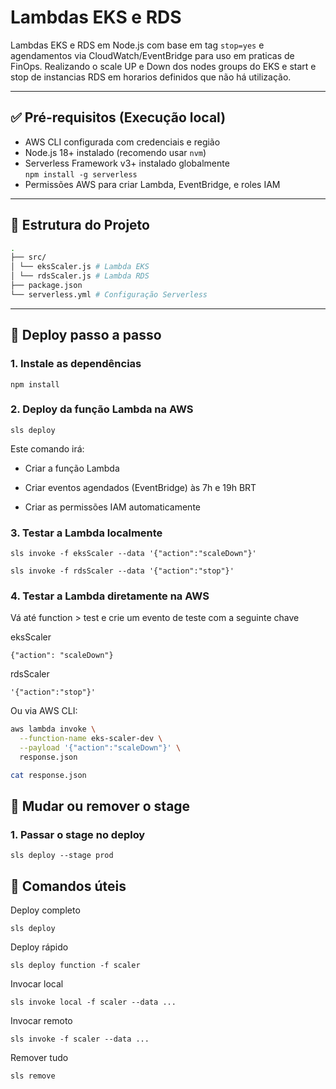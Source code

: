 # Lambdas EKS e RDS

Lambdas EKS e RDS em Node.js com base em tag `stop=yes` e agendamentos via CloudWatch/EventBridge para uso em praticas de FinOps. Realizando o scale UP e Down dos nodes groups do EKS e start e stop de instancias RDS em horarios definidos que não há utilização.
 
---

## ✅ Pré-requisitos (Execução local)

- AWS CLI configurada com credenciais e região
- Node.js 18+ instalado (recomendo usar `nvm`)
- Serverless Framework v3+ instalado globalmente  
  `npm install -g serverless`
- Permissões AWS para criar Lambda, EventBridge, e roles IAM

---

## 📁 Estrutura do Projeto
```bash
.
├── src/
│ └── eksScaler.js # Lambda EKS 
│ └── rdsScaler.js # Lambda RDS 
├── package.json
└── serverless.yml # Configuração Serverless
```

---

## 🚀 Deploy passo a passo

### 1. Instale as dependências

`npm install`


### 2. Deploy da função Lambda na AWS

`sls deploy`

Este comando irá:

  - Criar a função Lambda

  - Criar eventos agendados (EventBridge) às 7h e 19h BRT

  - Criar as permissões IAM automaticamente

### 3. Testar a Lambda localmente

`sls invoke -f eksScaler --data '{"action":"scaleDown"}'`

`sls invoke -f rdsScaler --data '{"action":"stop"}'`

### 4. Testar a Lambda diretamente na AWS
Vá até function > test e crie um evento de teste com a seguinte chave

eksScaler

`{"action": "scaleDown"}`

rdsScaler

`'{"action":"stop"}'`

Ou via AWS CLI:
```bash
aws lambda invoke \
  --function-name eks-scaler-dev \
  --payload '{"action":"scaleDown"}' \
  response.json

cat response.json
```
## 🚧 Mudar ou remover o stage

### 1. Passar o stage no deploy

`sls deploy --stage prod`

## 🧰 Comandos úteis

Deploy completo

`sls deploy`

Deploy rápido

`sls deploy function -f scaler`

Invocar local

`sls invoke local -f scaler --data ...`

Invocar remoto

`sls invoke -f scaler --data ...`

Remover tudo

`sls remove`